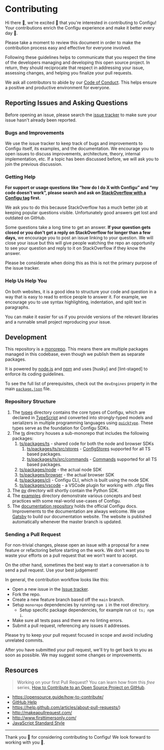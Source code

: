 # Contributing

Hi there 👋, we're excited 🤗 that you're interested in contributing to Configu! Your contributions enrich the Configu experience and make it better every day 🤩.

Please take a moment to review this document in order to make the contribution process easy and effective for everyone involved.

Following these guidelines helps to communicate that you respect the time of the developers managing and developing this open source project. In return, they should reciprocate that respect in addressing your issue, assessing changes, and helping you finalize your pull requests.

We ask all contributors to abide by our [Code of Conduct](CODE_OF_CONDUCT.md). This helps ensure a positive and productive environment for everyone.

## Reporting Issues and Asking Questions

Before opening an issue, please search the [issue tracker](https://github.com/configu/confgiu/issues) to make sure your issue hasn't already been reported.

### Bugs and Improvements

We use the issue tracker to keep track of bugs and improvements to Configu itself, its examples, and the documentation. We encourage you to open issues to discuss improvements, architecture, theory, internal implementation, etc. If a topic has been discussed before, we will ask you to join the previous discussion.

### Getting Help

**For support or usage questions like “how do I do X with Configu” and “my code doesn't work”, please search and ask on [StackOverflow with a Configu tag](https://stackoverflow.com/questions/tagged/configu?sort=votes&pageSize=50) first.**

We ask you to do this because StackOverflow has a much better job at keeping popular questions visible. Unfortunately good answers get lost and outdated on GitHub.

Some questions take a long time to get an answer. **If your question gets closed or you don't get a reply on StackOverflow for longer than a few days,** we encourage you to post an issue linking to your question. We will close your issue but this will give people watching the repo an opportunity to see your question and reply to it on StackOverflow if they know the answer.

Please be considerate when doing this as this is not the primary purpose of the issue tracker.

### Help Us Help You

On both websites, it is a good idea to structure your code and question in a way that is easy to read to entice people to answer it. For example, we encourage you to use syntax highlighting, indentation, and split text in paragraphs.

You can make it easier for us if you provide versions of the relevant libraries and a runnable small project reproducing your issue.

## Development

This repository is a [monorepo](https://trunkbaseddevelopment.com/monorepos/). This means there are multiple packages managed in this codebase, even though we publish them as separate packages.

It is powered by [node.js](https://nodejs.org/en/) and [npm](https://www.npmjs.com/) and uses [husky] and [lint-staged] to enforce its coding guidelines. 

To see the full list of prerequisites, check out the `devEngines` property in the main [`package.json`](https://github.com/configu/configu/blob/main/package.json#L6) file.

### Repository Structure

1. The [types](types) directory contains the core types of Configu, which are declared in [TypeScript](https://www.typescriptlang.org/) and converted into strongly-typed models and serializers in multiple programming languages using [`quicktype`](https://quicktype.io/). These types serve as the foundation for Configu SDKs.
2. The [ts](ts) directory houses a sub-monorepo that includes the following packages:
   1. [ts/packages/ts](ts/packages/ts) - shared code for both the node and browser SDKs
      1. [ts/packages/ts/src/stores](ts/packages/ts/src/stores) - [ConfigStores](https://configu.com/docs/config-store/) supported for all TS based packages.
      2. [ts/packages/ts/src/commands](ts/packages/ts/src/commands) - [Commands](https://configu.com/docs/commands/) supported for all TS based packages.
   2. [ts/packages/node](ts/packages/node) - the actual node SDK
   3. [ts/packages/browser](ts/packages/browser) - the actual browser SDK
   4. [ts/packages/cli](ts/packages/cli) - Configu CLI, which is built using the node SDK
   5. [ts/packages/vscode](ts/packages/vscode) - a VSCode plugin for working with .cfgu files
3. The [py](py) directory will shortly contain the Python SDK.
4. The [examples](examples) directory demonstrate various concepts and best practices with some real-world use-cases of Configu.
5. The [documentation repository](https://github.com/configu/docs) holds the official Configu docs. Improvements to the documentation are always welcome. We use [Gatsby](https://github.com/gatsbyjs/gatsby) to build our documentation website. The website is published automatically whenever the master branch is updated.

### Sending a Pull Request

For non-trivial changes, please open an issue with a proposal for a new feature or refactoring before starting on the work. We don't want you to waste your efforts on a pull request that we won't want to accept.

On the other hand, sometimes the best way to start a conversation _is_ to send a pull request. Use your best judgement!

In general, the contribution workflow looks like this:

- Open a new issue in the [Issue tracker](https://github.com/reduxjs/redux/issues).
- Fork the repo.
- Create a new feature branch based off the `main` branch.
- Setup `monorepo` dependencies by running `npm i` in the root directory.
  - Setup specific package dependencies, for example run `cd ts; npm i`.
- Make sure all tests pass and there are no linting errors.
- Submit a pull request, referencing any issues it addresses.

Please try to keep your pull request focused in scope and avoid including unrelated commits.

After you have submitted your pull request, we'll try to get back to you as soon as possible. We may suggest some changes or improvements.

## Resources

> Working on your first Pull Request? You can learn how from this *free* series, [How to Contribute to an Open Source Project on GitHub](https://egghead.io/series/how-to-contribute-to-an-open-source-project-on-github).

- https://opensource.guide/how-to-contribute/
- [GitHub Help](https://help.github.com)
- https://help.github.com/articles/about-pull-requests/)
- http://makeapullrequest.com/
- http://www.firsttimersonly.com/
- [JavaScript Standard Style](https://standardjs.com/)

---

Thank you 💙 for considering contributing to Configu! We look forward to working with you 🤝.
